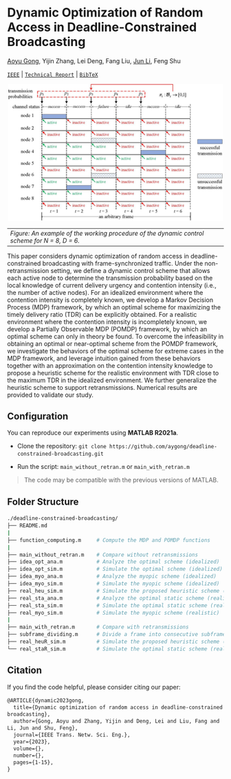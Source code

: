 # Dynamic Optimization of Random Access in Deadline-Constrained Broadcasting

[Aoyu Gong](https://aygong.com/), Yijin Zhang, Lei Deng, Fang Liu, [Jun Li](http://www.deepiiotlab.com/), Feng Shu

[`IEEE`](https://ieeexplore.ieee.org/document/10025558) | [`Technical Report`](https://aygong.com/docu/pomdpbroadcast.pdf) | [`BibTeX`](#Citation)

<div align="center">
<p>
<img src="assets/protocol.jpg" width="500"/>
</p>
</div>
<table>
      <tr><td><em>Figure: An example of the working procedure of the dynamic control scheme for N = 8, D = 6.</em></td></tr>
</table>
This paper considers dynamic optimization of random access in deadline-constrained broadcasting with frame-synchronized traffic. Under the non-retransmission setting, we define a dynamic control scheme that allows each active node to determine the transmission probability based on the local knowledge of current delivery urgency and contention intensity (i.e., the number of active nodes). For an idealized environment where the contention intensity is completely known, we develop a Markov Decision Process (MDP) framework, by which an optimal scheme for maximizing the timely delivery ratio (TDR) can be explicitly obtained. For a realistic environment where the contention intensity is incompletely known, we develop a Partially Observable MDP (POMDP) framework, by which an optimal scheme can only in theory be found. To overcome the infeasibility in obtaining an optimal or near-optimal scheme from the POMDP framework, we investigate the behaviors of the optimal scheme for extreme cases in the MDP framework, and leverage intuition gained from these behaviors together with an approximation on the contention intensity knowledge to propose a heuristic scheme for the realistic environment with TDR close to the maximum TDR in the idealized environment. We further generalize the heuristic scheme to support retransmissions. Numerical results are provided to validate our study.



## Configuration

You can reproduce our experiments using **MATLAB R2021a**.

- Clone the repository: `git clone https://github.com/aygong/deadline-constrained-broadcasting.git`

- Run the script: `main_without_retran.m` or `main_with_retran.m`

> The code may be compatible with the previous versions of MATLAB.




## Folder Structure

```bash
./deadline-constrained-broadcasting/
├── README.md
|
├── function_computing.m     # Compute the MDP and POMDP functions
|
├── main_without_retran.m    # Compare without retransmissions
├── idea_opt_ana.m           # Analyze the optimal scheme (idealized)
├── idea_opt_sim.m           # Simulate the optimal scheme (idealized)
├── idea_myo_ana.m           # Analyze the myopic scheme (idealized)
├── idea_myo_sim.m           # Simulate the myopic scheme (idealized)
├── real_heu_sim.m           # Simulate the proposed heuristic scheme (realistic)
├── real_sta_ana.m           # Analyze the optimal static scheme (realistic)
├── real_sta_sim.m           # Simulate the optimal static scheme (realistic)
├── real_myo_sim.m           # Simulate the myopic scheme (realistic)
|
├── main_with_retran.m       # Compare with retransmissions
├── subframe_dividing.m      # Divide a frame into consecutive subframes
├── real_heuR_sim.m          # Simulate the proposed heuristic scheme (realistic)
└── real_staR_sim.m          # Simulate the optimal static scheme (realistic)
```



## Citation

If you find the code helpful, please consider citing our paper:

```
@ARTICLE{dynamic2023gong,
  title={Dynamic optimization of random access in deadline-constrained broadcasting},
  author={Gong, Aoyu and Zhang, Yijin and Deng, Lei and Liu, Fang and Li, Jun and Shu, Feng},
  journal={IEEE Trans. Netw. Sci. Eng.},
  year={2023},
  volume={},
  number={},
  pages={1-15},
}
```

